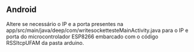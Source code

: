 ## Android

Altere se necessário o IP e a porta presentes na app/src/main/java/deep/com/writesockettesteMainActivity.java para o IP e porta do microcontrolador ESP8266 embarcado com o código RSSItcpUFAM da pasta arduino.
